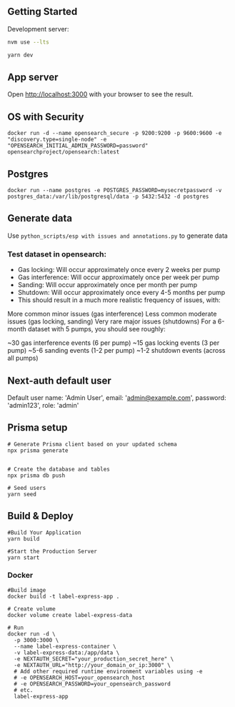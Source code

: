 ## Getting Started

Development server:

```bash
nvm use --lts

yarn dev

```
## App server
Open [http://localhost:3000](http://localhost:3000) with your browser to see the result.


## OS with Security

``` docker run -d --name opensearch_secure -p 9200:9200 -p 9600:9600 -e "discovery.type=single-node" -e "OPENSEARCH_INITIAL_ADMIN_PASSWORD=password"  opensearchproject/opensearch:latest ```

## Postgres
```docker run --name postgres -e POSTGRES_PASSWORD=mysecretpassword -v postgres_data:/var/lib/postgresql/data -p 5432:5432 -d postgres```





## Generate data
Use ```python_scripts/esp with issues and annotations.py``` to generate data


### Test dataset in opensearch:

* Gas locking: Will occur approximately once every 2 weeks per pump
* Gas interference: Will occur approximately once per week per pump
* Sanding: Will occur approximately once per month per pump
* Shutdown: Will occur approximately once every 4-5 months per pump
* This should result in a much more realistic frequency of issues, with:

More common minor issues (gas interference)
Less common moderate issues (gas locking, sanding)
Very rare major issues (shutdowns)
For a 6-month dataset with 5 pumps, you should see roughly:

~30 gas interference events (6 per pump)
~15 gas locking events (3 per pump)
~5-6 sanding events (1-2 per pump)
~1-2 shutdown events (across all pumps)

## Next-auth default user

Default user
name: 'Admin User',
email: 'admin@example.com',
password: 'admin123',
role: 'admin'

## Prisma setup


``` 
# Generate Prisma client based on your updated schema
npx prisma generate


# Create the database and tables
npx prisma db push

# Seed users
yarn seed

```


## Build & Deploy

```
#Build Your Application
yarn build

#Start the Production Server
yarn start

```

### Docker

```
#Build image
docker build -t label-express-app .

# Create volume
docker volume create label-express-data

# Run
docker run -d \
  -p 3000:3000 \
  --name label-express-container \
  -v label-express-data:/app/data \
  -e NEXTAUTH_SECRET="your_production_secret_here" \
  -e NEXTAUTH_URL="http://your_domain_or_ip:3000" \
  # Add other required runtime environment variables using -e
  # -e OPENSEARCH_HOST=your_opensearch_host
  # -e OPENSEARCH_PASSWORD=your_opensearch_password
  # etc.
  label-express-app

```